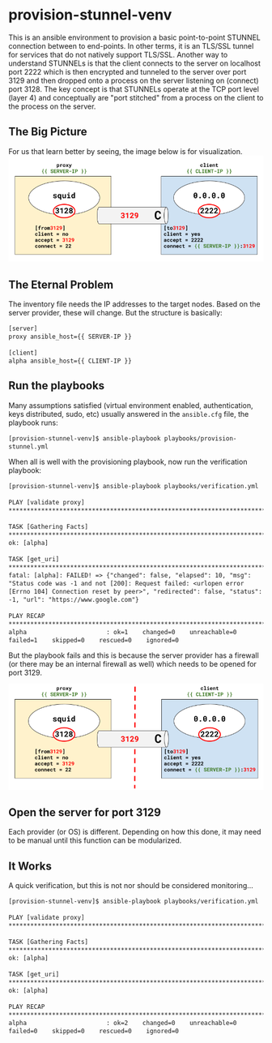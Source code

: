 # provision-stunnel-venv

This is an ansible environment to provision a basic point-to-point STUNNEL connection between to end-points. In other terms, it is an TLS/SSL tunnel for services that do not natively support TLS/SSL. Another way to understand STUNNELs is that the client connects to the server on localhost port 2222 which is then encrypted and tunneled to the server over port 3129 and then dropped onto a process on the server listening on (connect) port 3128. The key concept is that STUNNELs operate at the TCP port level (layer 4) and conceptually are "port stitched" from a process on the client to the process on the server.

## The Big Picture

For us that learn better by seeing, the image below is for visualization.
![alt text](https://github.com/alephgamma/provision-stunnel-venv/blob/main/provision-stunnel-venv.png?raw=true)

## The Eternal Problem

The inventory file needs the IP addresses to the target nodes. Based on the server provider, these will change. But the structure is basically:
```
[server]
proxy ansible_host={{ SERVER-IP }}

[client]
alpha ansible_host={{ CLIENT-IP }}
```

## Run the playbooks

Many assumptions satisfied (virtual environment enabled, authentication, keys distributed, sudo, etc) usually answered in the `ansible.cfg` file, the playbook runs:
```
[provision-stunnel-venv]$ ansible-playbook playbooks/provision-stunnel.yml
```

When all is well with the provisioning playbook, now run the verification playbook:
```
[provision-stunnel-venv]$ ansible-playbook playbooks/verification.yml

PLAY [validate proxy] ********************************************************************************

TASK [Gathering Facts] *******************************************************************************
ok: [alpha]

TASK [get_uri] ***************************************************************************************
fatal: [alpha]: FAILED! => {"changed": false, "elapsed": 10, "msg": "Status code was -1 and not [200]: Request failed: <urlopen error [Errno 104] Connection reset by peer>", "redirected": false, "status": -1, "url": "https://www.google.com"}

PLAY RECAP *******************************************************************************************
alpha                      : ok=1    changed=0    unreachable=0    failed=1    skipped=0    rescued=0    ignored=0
```

But the playbook fails and this is because the server provider has a firewall (or there may be an internal firewall as well) which needs to be opened for port 3129.

![alt text](https://github.com/alephgamma/provision-stunnel-venv/blob/main/provision-stunnel-venv-blocked.png?raw=true)

## Open the server for port 3129

Each provider (or OS) is different. Depending on how this done, it may need to be manual until this function can be modularized.

## It Works
A quick verification, but this is not nor should be considered monitoring...
```
[provision-stunnel-venv]$ ansible-playbook playbooks/verification.yml

PLAY [validate proxy] ********************************************************************************

TASK [Gathering Facts] *******************************************************************************
ok: [alpha]

TASK [get_uri] ***************************************************************************************
ok: [alpha]

PLAY RECAP *******************************************************************************************
alpha                      : ok=2    changed=0    unreachable=0    failed=0    skipped=0    rescued=0    ignored=0
```
